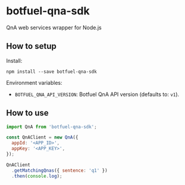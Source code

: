 # botfuel-qna-sdk
QnA web services wrapper for Node.js

## How to setup

Install:
```
npm install --save botfuel-qna-sdk
```

Environment variables:
- `BOTFUEL_QNA_API_VERSION`: Botfuel QnA API version (defaults to: `v1`).

## How to use

```node.js
import QnA from 'botfuel-qna-sdk';

const QnAClient = new QnA({
  appId: '<APP_ID>',
  appKey: '<APP_KEY>',
});

QnAClient
  .getMatchingQnas({ sentence: 'q1' })
  .then(console.log);
```
